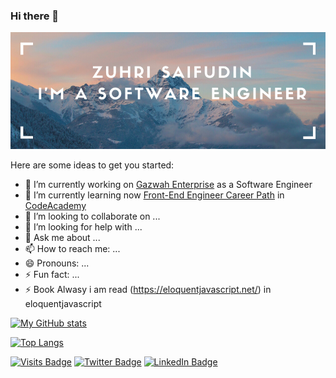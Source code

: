 ### Hi there 👋


<img src="https://raw.githubusercontent.com/zuhrisaifudin/zuhrisaifudin/main/Studio%20Fotografi%20Sampul%20Facebook.png" alt="Zuhri saifudin">

Here are some ideas to get you started:

- 🔭 I’m currently working on [Gazwah Enterprise](https://www.gazwah.com) as a Software Engineer
- 🌱 I’m currently learning now [Front-End Engineer Career Path](https://www.codecademy.com/learn/paths/front-end-engineer-career-path) in [CodeAcademy](https://www.codecademy.com/)
- 👯 I’m looking to collaborate on ...
- 🤔 I’m looking for help with ...
- 💬 Ask me about ...
- 📫 How to reach me: ...
- 😄 Pronouns: ...
- ⚡ Fun fact: ...
- ⚡ Book Alwasy i am read (https://eloquentjavascript.net/) in eloquentjavascript



[![My GitHub stats](https://github-readme-stats.vercel.app/api?username=zuhrisaifudin&count_private=true&show_icons=true&theme=dark)](https://github.com/zuhrisaifudin/github-readme-stats)

[![Top Langs](https://github-readme-stats.vercel.app/api/top-langs/?username=zuhrisaifudin&layout=compact&theme=dark)](https://github.com/anuraghazra/github-readme-stats)

[![Visits Badge](https://badges.pufler.dev/visits/zuhrisaifudin/zuhrisaifudin.github.io)](https://zuhrisaifudin.hashnode.dev/)
[![Twitter Badge](https://img.shields.io/badge/Twitter-Profile-informational?style=flat&logo=twitter&logoColor=white&color=1CA2F1)](https://twitter.com/zuhrisaifudin45)
[![LinkedIn Badge](https://img.shields.io/badge/LinkedIn-Profile-informational?style=flat&logo=linkedin&logoColor=white&color=0D76A8)](https://www.linkedin.com/in/saifudinzuhri/)

